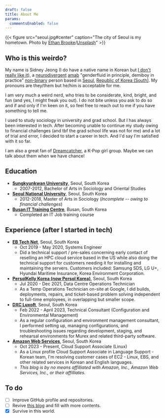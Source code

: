 ```yaml
---
draft: false
title: About Me
params:
  commentsEnabled: false
---
```

{{< figure src="seoul.jpg#center" caption="The city of Seoul is my hometown. Photo by [Ethan Brooke](https://unsplash.com/@seoulinspired)/[Unsplash](https://unsplash.com)" >}}

## Who is this weirdo?

My name is Sidney Jeong (I do have a native name in Korean but [I don't really like it](https://en.wikipedia.org/wiki/Deadnaming)), a [neurodivergent](https://en.wikipedia.org/wiki/Neurodiversity) [amab](https://en.wikipedia.org/wiki/Sex_assignment) "genderfluid in principle, demiboy in practice" [non-binary](https://en.wikipedia.org/Non-binary_gender) person based in [Seoul](https://en.wikipedia.org/wiki/Seoul), [Republic of Korea (South)](https://en.wikipedia.org/wiki/South_Korea). My pronouns are they/them but he/him is acceptable for me.

I am very much a weird nerd, who tries to be considerate, kind, bright, and fun (and yes, I might freak you out). I do not bite unless you ask to do so and if and only if I'm keen on it, so feel free to reach out to me if you have something to tell me.

I used to study sociology in university and grad school. But I has always been interested in tech. After becoming unable to continue my study owing to financial challenges (and tbf the grad school life was not for me) and a lot of trial and error, I decided to start a career in tech. And I'd say I'm satisfied with it so far.

I am also a great fan of [Dreamcatcher](https://en.wikipedia.org/wiki/Dreamcatcher_(group)), a K-Pop girl group. Maybe we can talk about them when we have chance!

## Education

* [**Sungkyunkwan University**](https://www.skku.edu/eng/), Seoul, South Korea
  * 2007-2012, Bachelor of Arts in Sociology and Oriental Studies
* [**Seoul National University**](https://en.snu.ac.kr/), Seoul, South Korea
  * 2012-2018, Master of Arts in Sociology (_Incomplete -- owing to financial challenges_)
* [**Busan IT Training Centre**](https://www.busanit.ac.kr/), Busan, South Korea
  * Completed an IT Job training course

## Experience (after I started in tech)

* [**EB Tech Net**](http://ebtechnet.co.kr/), Seoul, South Korea
  * Oct 2019 - May 2020, Systems Engineer
  * Did a technical support / pre-sales concerning early contact of reselling an HPC cloud service based in the US while also doing the technical support for customers needing it for installing and maintaining the servers. Customers included: Samsung SDS, LG U+, Hyundai Maritime Insurance, Korea Environment Corporation.
* [**PersolKelly Korea (now Persol Korea)**](https://www.persolkr.com/), Seoul, South Korea
  * Jul 2020 - Dec 2021, Data Centre Operations Technician
  * As a Temp Operations Technician on-site at Google, I did builds, deployments, repairs, and ticket-based problem solving independent to full-time employees, in overlapping but smaller scope.
* [**DXC Luxoft**](https://www.luxoft.com/), Seoul, South Korea
  * Feb 2022 - April 2023, Technical Consultant (Configuration and Environmental Management)
  * As a regular configuration and environment management consultant, I performed setting up, managing configurations, and troubleshooting issues regarding development, staging, and rehearsal environments for Murex and related third-party software.
* [**Amazon Web Services**](https://aws.amazon.com/), Seoul, South Korea
  * Oct 2023 - Present, Cloud Support Associate (Linux)
  * As a Linux profile Cloud Support Associate in Language Support - Korean team, I'm resolving customer cases of EC2 - Linux, EBS, and other related services in Korean and English languages.
  * _This blog is by no means affilliated with Amazon, Inc., Amazon Web Services, Inc., or their affilliates._

## To do

* [ ] Improve GitHub profile and repositories.
* [ ] Revive [this blog](/) and fill with more contents.
* [x] Survive in this world.
